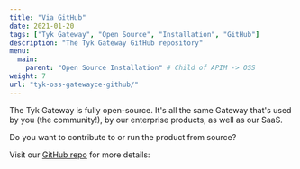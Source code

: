 ```yaml
---
title: "Via GitHub"
date: 2021-01-20
tags: ["Tyk Gateway", "Open Source", "Installation", "GitHub"]
description: "The Tyk Gateway GitHub repository"
menu:
  main:
    parent: "Open Source Installation" # Child of APIM -> OSS
weight: 7
url: "tyk-oss-gatewayce-github/"
---
```


The Tyk Gateway is fully open-source.  It's all the same Gateway that's used by you (the community!), by our enterprise products, as well as our SaaS.

Do you want to contribute to or run the product from source?

Visit our [GitHub repo](https://github.com/TykTechnologies/tyk) for more details:



